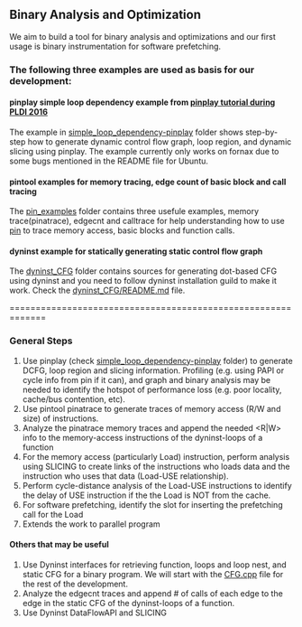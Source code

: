 
## Binary Analysis and Optimization
We aim to build a tool for binary analysis and optimizations and our first usage is binary instrumentation
for software prefetching. 



### The following three examples are used as basis for our development: 

#### pinplay simple loop dependency example from [pinplay tutorial during PLDI 2016](https://sites.google.com/site/pinplaypldi2016tutorial/)
The example in [simple_loop_dependency-pinplay](simple_loop_dependency-pinplay) folder 
shows step-by-step how to generate dynamic control flow graph, 
loop region, and dynamic slicing using pinplay. The example currently only works on fornax due to 
some bugs mentioned in the README file for Ubuntu. 

#### pintool examples for memory tracing, edge count of basic block and call tracing
The [pin_examples](pin_examples) folder contains three usefule examples, memory trace(pinatrace), 
edgecnt and calltrace for help understanding how to use [pin](http://pintool.org) to trace memory access, 
basic blocks and function calls. 

#### dyninst example for statically generating static control flow graph
The [dyninst_CFG](dyninst_CFG) folder contains sources for generating dot-based CFG using dyninst and you need to follow
dyninst installation guild to make it work. Check the [dyninst_CFG/README.md](dyninst_CFG/README.md) file.

=============================================================
### General Steps

1. Use pinplay (check [simple_loop_dependency-pinplay](simple_loop_example-pinplay) folder) to generate 
DCFG, loop region and slicing information. Profiling (e.g. using PAPI or cycle info from pin if it can), and 
graph and binary analysis may be needed to identify the hotspot of performance loss (e.g. poor locality, cache/bus contention, etc). 
1. Use pintool pinatrace to generate traces of memory access (R/W and size) of instructions. 
1. Analyze the pinatrace memory traces and append the needed <instr><R|W><MemAddr><value> info to the memory-access instructions of the dyninst-loops of a function
1. For the memory access (particularly Load) instruction, perform analysis using SLICING to create links of the instructions who loads data and the instruction who uses that data (Load-USE relationship).
1. Perform cycle-distance analysis of the Load-USE instructions to identify the delay of USE instruction if the the Load is NOT from the cache.
1. For software prefetching, identify the slot for inserting the prefetching call for the Load
1. Extends the work to parallel program

#### Others that may be useful

1. Use Dyninst interfaces for retrieving function, loops and loop nest, and static CFG for a binary program. We will start with the [CFG.cpp](dyninst_CFG/CFG.cpp) file for the rest of the development.  
1. Analyze the edgecnt traces and append # of calls of each edge to the edge in the static CFG of the dyninst-loops of a function.
1. Use Dyninst DataFlowAPI and SLICING
